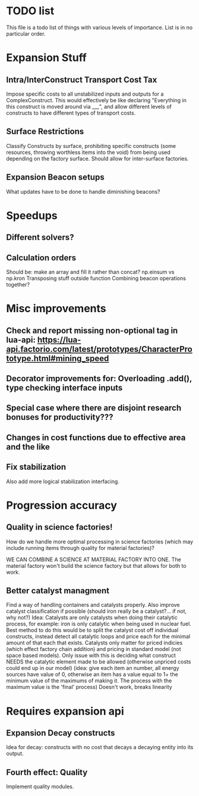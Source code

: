 # TODO list

This file is a todo list of things with various levels of importance. List is in no particular order.




# Expansion Stuff

## Intra/InterConstruct Transport Cost Tax

Impose specific costs to all unstabilized inputs and outputs for a ComplexConstruct. This would effectively be like declaring "Everything in this construct is moved around via ___", and allow different levels of constructs to have different types of transport costs.

## Surface Restrictions

Classify Constructs by surface, prohibiting specific constructs (some resources, throwing worthless items into the void) from being used depending on the factory surface. Should allow for inter-surface factories.

## Expansion Beacon setups

What updates have to be done to handle diminishing beacons?


# Speedups

## Different solvers?

## Calculation orders

Should be: make an array and fill it rather than concat?
np.einsum vs np.kron
Transposing stuff outside function
Combining beacon operations together?


# Misc improvements

## Check and report missing non-optional tag in lua-api: https://lua-api.factorio.com/latest/prototypes/CharacterPrototype.html#mining_speed

## Decorator improvements for: Overloading .add(), type checking interface inputs

## Special case where there are disjoint research bonuses for productivity???

## Changes in cost functions due to effective area and the like

## Fix stabilization

Also add more logical stabilization interfacing.


# Progression accuracy

## Quality in science factories!

How do we handle more optimal processing in science factories (which may include running items through quality for material factories)?

WE CAN COMBINE A SCIENCE AT MATERIAL FACTORY INTO ONE. The material factory won't build the science factory but that allows for both to work.

## Better catalyst managment

Find a way of handling containers and catalysts properly. Also improve catalyst classification if possible (should iron really be a catalyst?... if not, why not?)
Idea: Catalysts are only catalysts when doing their catalytic process, for example: iron is only catalytic when being used in nuclear fuel. Best method to do this would be to split the catalyst cost off individual constructs, instead detect all catalytic loops and price each for the minimal amount of that each that exists. Catalysts only matter for priced indicies (which effect factory chain addition) and pricing in standard model (not space based models).
Only issue with this is deciding what construct NEEDS the catalytic element made to be allowed (otherwise unpriced costs could end up in our model) (idea: give each item an number, all energy sources have value of 0, otherwise an item has a value equal to 1+ the minimum value of the maximums of making it. The process with the maximum value is the 'final' process)
Doesn't work, breaks linearity


# Requires expansion api

## Expansion Decay constructs

Idea for decay: constructs with no cost that decays a decaying entity into its output.

## Fourth effect: Quality

Implement quality modules.